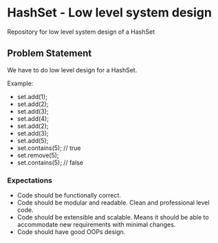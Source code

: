 # HashSet - Low level system design
Repository for low level system design of a HashSet

## Problem Statement
We have to do low level design for a HashSet.

Example:
* set.add(1);
* set.add(2);
* set.add(3);
* set.add(4);
* set.add(2);
* set.add(3);
* set.add(5);
* set.contains(5); // true
* set.remove(5);
* set.contains(5); // false

### Expectations
* Code should be functionally correct.
* Code should be modular and readable. Clean and professional level code.
* Code should be extensible and scalable. Means it should be able to accommodate new requirements with minimal changes.
* Code should have good OOPs design.